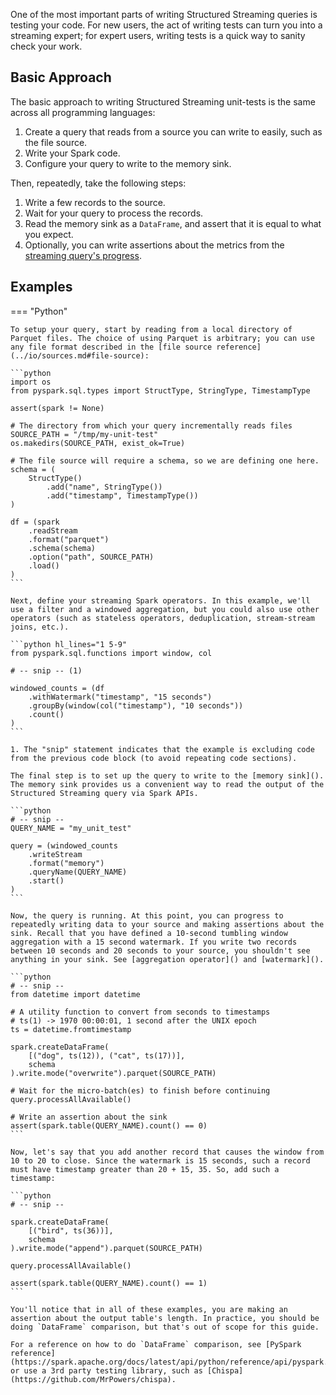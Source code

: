 One of the most important parts of writing Structured Streaming queries is testing your code. For new users, the act of writing tests can turn you into a streaming expert; for expert users, writing tests is a quick way to sanity check your work.

## Basic Approach

The basic approach to writing Structured Streaming unit-tests is the same across all programming languages:

1. Create a query that reads from a source you can write to easily, such as the file source.
2. Write your Spark code.
3. Configure your query to write to the memory sink.

Then, repeatedly, take the following steps:

1. Write a few records to the source.
2. Wait for your query to process the records.
3. Read the memory sink as a `DataFrame`, and assert that it is equal to what you expect.
4. Optionally, you can write assertions about the metrics from the [streaming query's progress](../operations/query_progress.md).

## Examples

<!-- TODO: We need to add a Scala example as well! -->

=== "Python"

    To setup your query, start by reading from a local directory of Parquet files. The choice of using Parquet is arbitrary; you can use any file format described in the [file source reference](../io/sources.md#file-source):

    ```python
    import os
    from pyspark.sql.types import StructType, StringType, TimestampType

    assert(spark != None)

    # The directory from which your query incrementally reads files
    SOURCE_PATH = "/tmp/my-unit-test"
    os.makedirs(SOURCE_PATH, exist_ok=True)

    # The file source will require a schema, so we are defining one here.
    schema = (
        StructType()
            .add("name", StringType())
            .add("timestamp", TimestampType())
    )

    df = (spark
        .readStream
        .format("parquet")
        .schema(schema)
        .option("path", SOURCE_PATH)
        .load()
    )
    ```

    Next, define your streaming Spark operators. In this example, we'll use a filter and a windowed aggregation, but you could also use other operators (such as stateless operators, deduplication, stream-stream joins, etc.).

    ```python hl_lines="1 5-9"
    from pyspark.sql.functions import window, col

    # -- snip -- (1)

    windowed_counts = (df
        .withWatermark("timestamp", "15 seconds")
        .groupBy(window(col("timestamp"), "10 seconds"))
        .count()
    )
    ```

    1. The "snip" statement indicates that the example is excluding code from the previous code block (to avoid repeating code sections).

    The final step is to set up the query to write to the [memory sink](). The memory sink provides us a convenient way to read the output of the Structured Streaming query via Spark APIs.

    ```python
    # -- snip --
    QUERY_NAME = "my_unit_test"

    query = (windowed_counts
        .writeStream
        .format("memory") 
        .queryName(QUERY_NAME)
        .start()
    )
    ```

    Now, the query is running. At this point, you can progress to repeatedly writing data to your source and making assertions about the sink. Recall that you have defined a 10-second tumbling window aggregation with a 15 second watermark. If you write two records between 10 seconds and 20 seconds to your source, you shouldn't see anything in your sink. See [aggregation operator]() and [watermark]().

    ```python
    # -- snip -- 
    from datetime import datetime

    # A utility function to convert from seconds to timestamps
    # ts(1) -> 1970 00:00:01, 1 second after the UNIX epoch
    ts = datetime.fromtimestamp

    spark.createDataFrame(
        [("dog", ts(12)), ("cat", ts(17))],
        schema
    ).write.mode("overwrite").parquet(SOURCE_PATH)

    # Wait for the micro-batch(es) to finish before continuing
    query.processAllAvailable()

    # Write an assertion about the sink
    assert(spark.table(QUERY_NAME).count() == 0)
    ```

    Now, let's say that you add another record that causes the window from 10 to 20 to close. Since the watermark is 15 seconds, such a record must have timestamp greater than 20 + 15, 35. So, add such a timestamp:

    ```python
    # -- snip -- 

    spark.createDataFrame(
        [("bird", ts(36))],
        schema
    ).write.mode("append").parquet(SOURCE_PATH)

    query.processAllAvailable()

    assert(spark.table(QUERY_NAME).count() == 1)
    ```

    You'll notice that in all of these examples, you are making an assertion about the output table's length. In practice, you should be doing `DataFrame` comparison, but that's out of scope for this guide.

    For a reference on how to do `DataFrame` comparison, see [PySpark reference](https://spark.apache.org/docs/latest/api/python/reference/api/pyspark.testing.assertDataFrameEqual.html) or use a 3rd party testing library, such as [Chispa](https://github.com/MrPowers/chispa).
